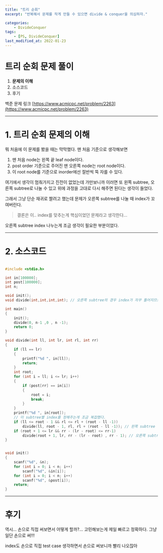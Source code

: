 ```yaml
---
title: "트리 순회"
excerpt: "반복해서 문제를 작게 만들 수 있으면 divide & conquer을 의심하자."

categories:
    - DivideConquer
tags:
    - [PS, DivideConquer]
last_modified_at: 2022-01-23 
---
```

# 트리 순회 문제 풀이
1. **문제의 이해**
2. 소스코드
3. 후기

백준 문제 링크 [https://www.acmicpc.net/problem/2263](https://www.acmicpc.net/problem/2263)


---

# 1. 트리 순회 문제의 이해

뭐 처음에 이 문제를 봤을 때는 막막했다. 맨 처음 기준으로 생각해보면

1. 맨 처음 node는 왼쪽 끝 leaf node이다.
2. post order 기준으로 주어진 맨 오른쪽 node는 root node이다.
3. 이 root node를 기준으로 inorder에선 절반씩 뚝 자를 수 있다.

여기에서 생각이 멈춰가지고 진전이 없었는데 가만보니까 이러면 또 왼쪽 subtree, 오른쪽 subtree로 나눌 수 있고 위에 과정을 고대로 다시 해주면 된다는 생각이 들었다.

그래서 그냥 단순 재귀로 짤려고 했는데 문제가 오른쪽 subtree를 나눌 때 index가 꼬여버린다.

>결론은 이.. index를 맞추는게 핵심이었던 문제라고 생각한다...

오른쪽 subtree index 나누는게 조금 생각이 필요한 부분이었다.

---

# 2. 소스코드

```c

#include <stdio.h>

int in[100000];
int post[100000];
int n;

void init();
void divide(int,int,int,int); // 오른쪽 subtree의 경우 index가 자꾸 틀어지므로 post, in 따로 따로 매개변수가 필요함.

int main()
{
	init();
	divide(0, n-1 ,0 , n -1);
	return 0;
}

void divide(int ll, int lr, int rl, int rr)
{
	if (ll == lr)
	{
		printf("%d ", in[ll]);
		return;
	}
	int root;
	for (int i = ll; i <= lr; i++)
	{
		if (post[rr] == in[i])
		{
			root = i;
			break;
		}
	}
	printf("%d ", in[root]);
    // 이 subtree별 index를 정해주는게 조금 복잡했다.
	if (ll <= root - 1 && rl <= rl + (root - ll -1))
		divide(ll, root - 1, rl, rl + (root - ll -1)); // 왼쪽 subtree
	if (root + 1 <= lr && rr - (lr - root) <= rr-1)
		divide(root + 1, lr, rr - (lr - root) , rr - 1); // 오른쪽 subtree
}


void init()
{
	scanf("%d", &n);
	for (int i = 0; i < n; i++)
		scanf("%d", &in[i]);
	for (int i = 0; i < n; i++)
		scanf("%d", &post[i]);
	return;
}
```


---

# 후기

역시... 손으로 직접 써보면서 어떻게 할까?... 고민해보는게 제일 빠르고 정확하다. 그냥 일단 손으로 써!!!

index도 손으로 직접 test case 생각하면서 손으로 써보니까 빨리 나오잖아
